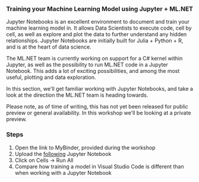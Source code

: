 ### Training your Machine Learning Model using Jupyter + ML.NET
Jupyter Notebooks is an excellent environment to document and train your machine learning model in. 
It allows Data Scientists to execute code, cell by cell, as well as explore and plot the data to further understand any hidden relationships. Jupyter Notebooks are initially built for Julia + Python + R, and is at the heart of data science.

The ML.NET team is currently working on support for a C# kernel within Jupyter, as well as the possibility to run ML.NET code in a Jupyter Notebook. This adds a lot of exciting possibilities, and among the most useful, plotting and data exploration.

In this section, we'll get familiar working with Jupyter Notebooks, and take a look at the direction the ML.NET team is heading towards.

Please note, as of time of writing, this has not yet been released for public preview or general availability. In this workshop we'll be looking at a private preview.

### Steps

1. Open the link to MyBinder, provided during the workshop
2. Upload the [following](https://github.com/aslotte/mldotnet-real-time-data-streaming-workshop/blob/master/src/machine-learning/jupyter/fraudulent-classifier-mlnet.ipynb) Jupyter Notebook
3. Click on Cells -> Run All
4. Compare how training a model in Visual Studio Code is different than when working with a Jupyter Notebook
